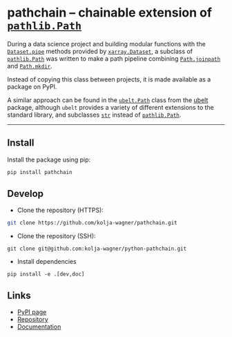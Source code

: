 # pathchain – chainable extension of [`pathlib.Path`](https://docs.python.org/3/library/pathlib.html#pathlib.Path)

During a data science project and building modular functions with the 
[`Dataset.pipe`](https://docs.xarray.dev/en/stable/generated/xarray.Dataset.pipe.html) 
methods provided by [`xarray.Dataset`](https://docs.xarray.dev/en/stable/generated/xarray.Dataset.html), 
a subclass of [`pathlib.Path`](https://docs.python.org/3/library/pathlib.html#pathlib.Path) was written 
to make a path pipeline combining [`Path.joinpath`](https://docs.python.org/3/library/pathlib.html#pathlib.Path.joinpath) 
and [`Path.mkdir`](https://docs.python.org/3/library/pathlib.html#pathlib.Path.mkdir).  

Instead of copying this class between projects, it is made available as a package on PyPI.

A similar approach can be found in the [`ubelt.Path`](https://ubelt.readthedocs.io/en/latest/api/ubelt.Path.html) 
class from the [ubelt](https://pypi.org/project/ubelt/) package, although `ubelt` provides 
a variety of different extensions to the standard library, and subclasses 
[`str`](https://docs.python.org/3/library/stdtypes.html#str) instead of [`pathlib.Path`](https://docs.python.org/3/library/pathlib.html#pathlib.Path).

---

## Install

Install the package using pip:

```bash
pip install pathchain
```

## Develop

- Clone the repository (HTTPS):
```bash
git clone https://github.com/kolja-wagner/pathchain.git
```
- Clone the repository (SSH):
```
git clone git@github.com:kolja-wagner/python-pathchain.git
```
- Install dependencies
```
pip install -e .[dev,doc]
```

## Links

- [PyPI page](https://pypi.org/project/pathchain/)
- [Repository](https://github.com/kolja-wagner/python-pathchain/)
- [Documentation](https://python-pathchain.readthedocs.io/en/latest/)

